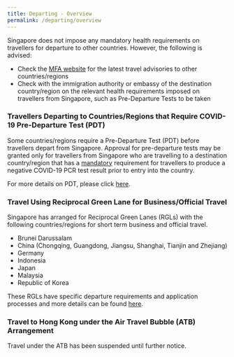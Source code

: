 ```yaml
---
title: Departing - Overview 
permalink: /departing/overview
---
```


Singapore does not impose any mandatory health requirements on travellers for departure to other countries. However, the following is advised:
- Check the <a href="https://www.mfa.gov.sg" target="_blank">MFA website</a> for the latest travel advisories to other countries/regions
- Check with the immigration authority or embassy of the destination country/region on the relevant health requirements imposed on travellers from Singapore, such as Pre-Departure Tests to be taken

### Travellers Departing to Countries/Regions that Require COVID-19 Pre-Departure Test (PDT)

Some countries/regions require a Pre-Departure Test (PDT) before travellers depart from Singapore. Approval for pre-departure tests may be granted only for travellers from Singapore who are travelling to a destination country/region that has a <u>mandatory</u> requirement for travellers to produce a negative COVID-19 PCR test result prior to entry into the country. 

For more details on PDT, please click [here](/health/pre-departure-test).

### Travel Using Reciprocal Green Lane for Business/Official Travel

Singapore has arranged for Reciprocal Green Lanes (RGLs) with the following countries/regions for short term business and official travel. 
- Brunei Darussalam
- China (Chongqing, Guangdong, Jiangsu, Shanghai, Tianjin and Zhejiang)
- Germany
- Indonesia
- Japan
- Malaysia
- Republic of Korea

These RGLs have specific departure requirements and application processes and more details can be found [here](/rgl/visiting-rgl-counterparts).

### Travel to Hong Kong under the Air Travel Bubble (ATB) Arrangement 

Travel under the ATB has been suspended until further notice.

<!--Under the Air Travel Bubble arrangement agreed between the Governments of Hong Kong and Singapore, eligible persons can travel from Singapore to Hong Kong on designated ATB flights and be exempted from the quarantine requirement upon arrival in Hong Kong, if they meet certain requirements laid out by the Hong Kong Government. For more information, please refer [here](/hongkong/requirements-and-process).-->
